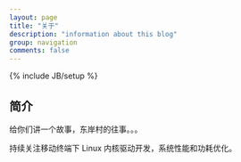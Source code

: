 ```yaml
---
layout: page
title: "关于"
description: "information about this blog"
group: navigation
comments: false
---
```

{% include JB/setup %}

## 简介

给你们讲一个故事，东岸村的往事。。。

持续关注移动终端下 Linux 内核驱动开发，系统性能和功耗优化。

